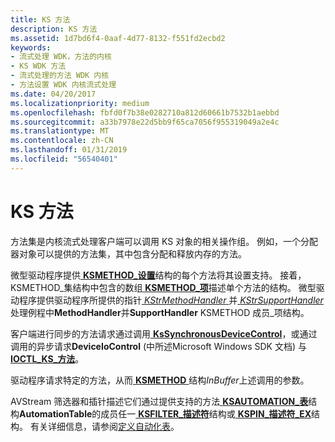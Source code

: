 ```yaml
---
title: KS 方法
description: KS 方法
ms.assetid: 1d7bd6f4-0aaf-4d77-8132-f551fd2ecbd2
keywords:
- 流式处理 WDK，方法的内核
- KS WDK 方法
- 流式处理的方法 WDK 内核
- 方法设置 WDK 内核流式处理
ms.date: 04/20/2017
ms.localizationpriority: medium
ms.openlocfilehash: fbfd0f7b38e0282710a812d60661b7532b1aebbd
ms.sourcegitcommit: a33b7978e22d5bb9f65ca7056f955319049a2e4c
ms.translationtype: MT
ms.contentlocale: zh-CN
ms.lasthandoff: 01/31/2019
ms.locfileid: "56540401"
---
```

# <a name="ks-methods"></a>KS 方法





方法集是内核流式处理客户端可以调用 KS 对象的相关操作组。 例如，一个分配器对象可以提供的方法集，其中包含分配和释放内存的方法。

微型驱动程序提供[ **KSMETHOD\_设置**](https://msdn.microsoft.com/library/windows/hardware/ff563423)结构的每个方法将其设置支持。 接着，KSMETHOD\_集结构中包含的数组[ **KSMETHOD\_项**](https://msdn.microsoft.com/library/windows/hardware/ff563420)描述单个方法的结构。 微型驱动程序提供驱动程序所提供的指针[ *KStrMethodHandler* ](https://msdn.microsoft.com/library/windows/hardware/ff567191)并[ *KStrSupportHandler* ](https://msdn.microsoft.com/library/windows/hardware/ff567206)处理例程中**MethodHandler**并**SupportHandler** KSMETHOD 成员\_项结构。

客户端进行同步的方法请求通过调用[ **KsSynchronousDeviceControl**](https://msdn.microsoft.com/library/windows/hardware/ff567142)，或通过调用的异步请求**DeviceIoControl** (中所述Microsoft Windows SDK 文档) 与[ **IOCTL\_KS\_方法**](https://msdn.microsoft.com/library/windows/hardware/ff560817)。

驱动程序请求特定的方法，从而[ **KSMETHOD** ](https://msdn.microsoft.com/library/windows/hardware/ff563398)结构*InBuffer*上述调用的参数。

AVStream 筛选器和插针描述它们通过提供支持的方法[ **KSAUTOMATION\_表**](https://msdn.microsoft.com/library/windows/hardware/ff560990)结构**AutomationTable**的成员任一[ **KSFILTER\_描述符**](https://msdn.microsoft.com/library/windows/hardware/ff562553)结构或[ **KSPIN\_描述符\_EX**](https://msdn.microsoft.com/library/windows/hardware/ff563534)结构。 有关详细信息，请参阅[定义自动化表](defining-automation-tables.md)。

 

 




